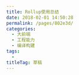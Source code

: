 ```yaml
---
title: Rollup使用总结
date: 2018-02-01 14:50:28
permalink: /pages/802e3d/
categories: 
  - 大前端
  - 工程能力
  - 编译构建
tags: 
  - 
titleTag: 草稿
---
```

